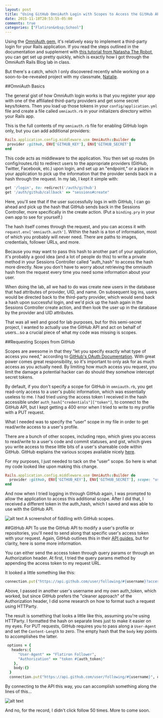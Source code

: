 ```yaml
---
layout: post
title: "Using GitHub OmniAuth Login with Scopes to Access the GitHub API"
date: 2015-11-18T20:53:55-05:00
comments: true
categories: ["Flatiron&nbsp;School"]
---
```


Using the [OmniAuth gem](https://github.com/intridea/omniauth), it's relatively easy to implement a third-party login for your Rails application. If you read the steps outlined in the documentation and supplement with [this tutorial from Natasha The Robot](http://natashatherobot.com/rails-omniauth-github-tutorial/), you can get set up pretty quickly, which is exactly how I got through the OmniAuth Rails Blog lab in class.  

But there's a catch, which I only discovered recently while working on a soon-to-be-revealed project with my classmate, [Natalie](http://ncoley.github.io/).

##OmniAuth Basics 

The general gist of how OmniAuth login works is that you register your app with one of the affiliated third-party providers and get some secret keys/tokens. Then you load up those tokens in your `config/application.yml` file and create a file called `omniauth.rb` in your initializers directory within your Rails app. 

This is the full contents of my `omniauth.rb` file for enabling GitHub login only, but you can add additional providers:

```ruby
Rails.application.config.middleware.use OmniAuth::Builder do
 provider :github, ENV['GITHUB_KEY'], ENV['GITHUB_SECRET']
end
```
This code acts as middleware to the application. You then set up routes (in config/routes.rb) to redirect users to the appropriate providers (GitHub, Twitter, Facebook, etc.) upon login, and set up an "endpoint," or a place in your application to pick up the information that the provider sends back in a hash through the request. In my lab, I kept it simple with:

```ruby
get '/login', to: redirect('/auth/github')
get '/auth/github/callback' => "sessions#create"
```
Here, you'll see that if the user successfully logs in with GitHub, I can go ahead and pick up the hash that GitHub sends back in the Sessions Controller, more specifically in the create action. (Put a `binding.pry` in your own app to see for yourself.) 

The hash itself comes through the request, and you can access it with `request.env['omniauth.auth']`. Within the hash is a ton of information, most of which you probably will never need. There are paths to images, credentials, follower URLs, and more. 

Because you may want to pass this hash to another part of your application, it's probably a good idea (and a lot of people do this) to write a private method in your Sessions Controller called "auth_hash" to access the hash more directly. Now you don't have to worry about retrieving the omniauth hash from the request every time you need some information about your user. 

<!-- more -->

When doing the lab, all we had to do was create new users in the database that had attributes of provider, UID, and name. On subsequent log ins, users would be directed back to the third-party provider, which would send back a hash upon successful login, and we'd pick up the hash again in the Sessions Controller create action, and then look the user up in the database by the provider and UID attributes. 

That was all well and good for lab purposes, but for this semi-secret project, I wanted to actually use the GitHub API and act on behalf of users...so a crucial piece of what my code was missing is scopes.

##Requesting Scopes from GitHub

Scopes are awesome in that they "let you specify exactly what type of access you need," according to [GitHub's OAuth Documentation](https://developer.github.com/v3/oauth/#scopes). With great power comes great responsibility, so it's important to only ask for as much access as you actually need. By limiting how much access you request, you limit the damage a potential hacker can do should they somehow intercept secret tokens.

By default, if you don't specify a scope for GitHub in `omniauth.rb`, you get read-only access to a user's public information, which was essentially useless to me. I had tried using the access token I received in the hash accessible under `auth_hash["credentials"]["token"]`, to connect to the GitHub API, but I kept getting a 400 error when I tried to write to my profile with a PUT request.  

What I needed was to specify the "user" scope in my file in order to get read/write access to a user's profile. 

There are a bunch of other scopes, including repo, which gives you access to read/write to a user's code and commit statuses, and gist, which gives you write access to these little bits of a user's shareable code within GitHub. GitHub explains the various scopes available nicely [here](https://developer.github.com/v3/oauth/#scopes).

For my purposes, I just needed to tack on the "user" scope. So here is what my code looked like upon making this change.

```ruby
Rails.application.config.middleware.use OmniAuth::Builder do
  provider :github, ENV['GITHUB_KEY'], ENV['GITHUB_SECRET'], scope: "user" 
end
```
And now when I tried logging in through GitHub again, I was prompted to allow the application to access this additional scope. After I did that, I received a different token in the auth_hash, which I saved and was able to use with the GitHub API. 

![alt text](/images/github-modify-auth.png "Modify GitHub Permissions")
A screenshot of fiddling with GitHub scopes.

##GitHub API
To use the GitHub API to modify a user's profile or repositories, you'll need to send along that specific user's access token with your request. Again, GitHub outlines this in their [API guides](https://developer.github.com/v3/oauth/#scopes), but for clarity, here is some more information. 

You can either send the access token through query params or through an Authorization header. At first, I tried the query params method by appending the access token to my request URL.

It looked a little something like this:
```ruby
connection.put("https://api.github.com/user/following/#{username}?access_token=#{auth_token}")
```

Above, I passed in another user's username and my own auth_token, which worked, but since GitHub prefers the "cleaner approach" of the Authorization header, I did some research on how to format such a request using HTTParty. 

The result is something that looks a little like this, assuming you're using HTTParty. I formatted the hash on separate lines just to make it easier on my eyes. For PUT requests, GitHub requires you to pass along a `User-Agent` and set the `Content-Length` to zero. The empty hash that the `body` key points to accomplishes the latter. 

```ruby
 options = {
   headers:{
      "User-Agent" => "Flatiron Follower",
      "Authorization" => "token #{auth_token}"
    },
    body:{}
  } 
  connection.put("https://api.github.com/user/following/#{username}", options)
```

By connecting to the API this way, you can accomplish something along the lines of this...

![alt text](/images/githubfollower.png "My GitHub Page")


And no, for the record, I didn't click follow 50 times. More to come soon. 






